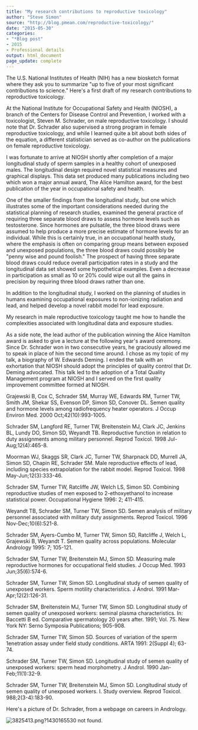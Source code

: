 ```yaml
---
title: "My research contributions to reproductive toxicology"
author: "Steve Simon"
source: "http://blog.pmean.com/reproductive-toxicology/"
date: "2015-05-30"
categories:
- "*Blog post"
- 2015
- Professional details
output: html_document
page_update: complete
---
```


The U.S. National Institutes of Health (NIH) has a new biosketch format where they ask you to summarize "up to five of your most significant contributions to science." Here's a first draft of my research contributions to reproductive toxicology.

<!---More--->

At the National Institute for Occupational Safety and Health (NIOSH), a branch of the Centers for Disease Control and Prevention, I worked with a toxicologist, Steven M. Schrader, on male reproductive toxicology. I should note that Dr. Schrader also supervised a strong program in female reproductive toxicology, and while I learned quite a bit about both sides of the equation, a different statistician served as co-author on the publications on female reproductive toxicology.

I was fortunate to arrive at NIOSH shortly after completion of a major longitudinal study of sperm samples in a healthy cohort of unexposed males. The longitudinal design required novel statistical measures and graphical displays. This data set produced many publications including two which won a major annual award, The Alice Hamilton award, for the best publication of the year in occupational safety and health.

One of the smaller findings from the longitudinal study, but one which illustrates some of the important considerations needed during the statistical planning of research studies, examined the general practice of requiring three separate blood draws to assess hormone levels such as testosterone. Since hormones are pulsatile, the three blood draws were assumed to help produce a more precise estimate of hormone levels for an individual. While this is certainly true, in an occupational health study, where the emphasis is often on comparing group means between exposed and unexposed populations, the three blood draws could possibly be "penny wise and pound foolish." The prospect of having three separate blood draws could reduce overall participation rates in a study and the longitudinal data set showed some hypothetical examples. Even a decrease in participation as small as 10 or 20% could wipe out all the gains in precision by requiring three blood draws rather than one.

In addition to the longitudinal study, I worked on the planning of studies in humans examining occupational exposures to non-ionizing radiation and lead, and helped develop a novel rabbit model for lead exposure.

My research in male reproductive toxicology taught me how to handle the complexities associated with longitudinal data and exposure studies.

As a side note, the lead author of the publication winning the Alice Hamilton award is asked to give a lecture at the following year's award ceremony. Since Dr. Schrader won in two consecutive years, he graciously allowed me to speak in place of him the second time around. I chose as my topic of my talk, a biography of W. Edwards Deming. I ended the talk with an exhortation that NIOSH should adopt the principles of quality control that Dr. Deming advocated. This talk led to the adoption of a Total Quality Management program at NIOSH and I served on the first quality improvement committee formed at NIOSH.

Grajewski B, Cox C, Schrader SM, Murray WE, Edwards RM, Turner TW, Smith JM, Shekar SS, Evenson DP, Simon SD, Conover DL. Semen quality and hormone levels among radiofrequency heater operators. J Occup Environ Med. 2000 Oct;42(10):993-1005.

Schrader SM, Langford RE, Turner TW, Breitenstein MJ, Clark JC, Jenkins BL, Lundy DO, Simon SD, Weyandt TB. Reproductive function in relation to duty assignments among military personnel. Reprod Toxicol. 1998 Jul-Aug;12(4):465-8.

Moorman WJ, Skaggs SR, Clark JC, Turner TW, Sharpnack DD, Murrell JA, Simon SD, Chapin RE, Schrader SM. Male reproductive effects of lead, including species extrapolation for the rabbit model. Reprod Toxicol. 1998 May-Jun;12(3):333-46.

Schrader SM, Turner TW, Ratcliffe JW, Welch LS, Simon SD. Combining reproductive studies of men exposed to 2-ethoxyethanol to increase statistical power. Occupational Hygiene 1996: 2; 411-415.

Weyandt TB, Schrader SM, Turner TW, Simon SD. Semen analysis of military personnel associated with military duty assignments. Reprod Toxicol. 1996 Nov-Dec;10(6):521-8.

Schrader SM, Ayers-Cumbo M, Turner TW, Simon SD, Ratcliffe J, Welch L, Grajewski B, Weyandt T. Semen quality across populations. Molecular Andrology 1995: 7; 105-121.

Schrader SM, Turner TW, Breitenstein MJ, Simon SD. Measuring male reproductive hormones for occupational field studies. J Occup Med. 1993 Jun;35(6):574-6.

Schrader SM, Turner TW, Simon SD. Longitudinal study of semen quality of unexposed workers. Sperm motility characteristics. J Androl. 1991 Mar-Apr;12(2):126-31.

Schrader SM, Breitenstein MJ, Turner TW, Simon SD. Longitudinal study of semen quality of unexposed workers: seminal plasma characteristics. In: Baccetti B ed. Comparative spermatology 20 years after. 1991; Vol. 75. New York NY: Serno Symposia Publications; 905-908.

Schrader SM, Turner TW, Simon SD. Sources of variation of the sperm 1enetration assay under field study conditions. ARTA 1991: 2(Suppl 4); 63-74.

Schrader SM, Turner TW, Simon SD. Longitudinal study of semen quality of unexposed workers: sperm head morphometry. J Androl. 1990 Jan-Feb;11(1):32-9.

Schrader SM, Turner TW, Breitenstein MJ, Simon SD. Longitudinal study of semen quality of unexposed workers. I. Study overview. Reprod Toxicol. 988;2(3-4):183-90.

Here's a picture of Dr. Schrader, from a webpage on careers in Andrology.

![3825413.png?1430165530 not found.](http://www.pmean.com/new-images/15/reproductive-toxicology01.png)


